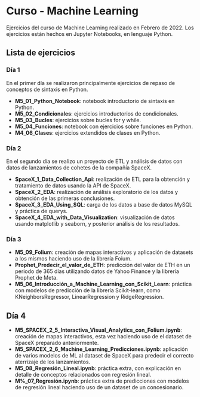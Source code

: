 # Curso - Machine Learning

Ejercicios del curso de Machine Learning realizado en Febrero de 2022. Los ejercicios están hechos en Jupyter Notebooks, en lenguaje Python.

## Lista de ejercicios

### Día 1

En el primer día se realizaron principalmente ejercicios de repaso de conceptos de sintaxis en Python.

- **M5_01_Python_Notebook**: notebook introductorio de sintaxis en Python.
- **M5_02_Condicionales**: ejercicios introductorios de condicionales.
- **M5_03_Bucles**: ejercicios sobre bucles for y while.
- **M5_04_Funciones**: notebook con ejercicios sobre funciones en Python.
- **M4_06_Clases**: ejercicios extendidos de clases en Python.

### Día 2

En el segundo día se realizo un proyecto de ETL y análisis de datos con datos de lanzamientos de cohetes de la compañía SpaceX.

- **SpaceX_1_Data_Collection_Api**: realización de ETL para la obtención y tratamiento de datos usando la API de SpaceX.
- **SpaceX_2_EDA**: realización de análisis exploratorio de los datos y obtención de las primeras conclusiones.
- **SpaceX_3_EDA_Using_SQL**: carga de los datos a base de datos MySQL y práctica de querys.
- **SpaceX_4_EDA_with_Data_Visualization**: visualización de datos usando matplotlib y seaborn, y posterior análisis de los resultados.

### Día 3

- **M5_09_Folium**: creación de mapas interactivos y aplicación de datasets a los mismos haciendo uso de la librería Foium.
- **Prophet_Predecir_el_valor_de_ETH**: predicción del valor de ETH en un periodo de 365 días utilizando datos de Yahoo Finance y la librería Prophet de Meta.
- **M5_06_Introducción_a_Machine_Learning_con_Scikit_Learn**: práctica con modelos de predicción de la librería Scikit-learn, como KNeighborsRegressor, LinearRegression y RidgeRegression.

## Día 4

- **M5_SPACEX_2_5_Interactiva_Visual_Analytics_con_Folium.ipynb**: creación de mapas interactivos, esta vez haciendo uso de el dataset de SpaceX preparado anteriormente.
- **M5_SPACEX_2_6_Machine_Learning_Predicciones.ipynb**: aplicación de varios modelos de ML al dataset de SpaceX para predecir el correcto aterrizaje de los lanzamientos.
- **M5_08_Regresión_Lineal.ipynb**: práctica extra, con explicación en detalle de conceptos relacionados con regresión lineal.
- **M%_07_Regresión.ipynb**: práctica extra de predicciones con modelos de regresión lineal haciendo uso de un dataset de un concesionario.
